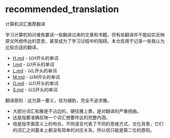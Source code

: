 # recommended_translation
计算机词汇推荐翻译

学习计算机知识难免要读一些翻译过来的文章和书籍，但有些翻译并不能如实反映原文所想传达的意思，甚至成为了学习过程中的阻碍。本仓库用于记录一些我认为比较合适的翻译。

- [H.md](./H.md) - 以H开头的单词
- [I.md](./I.md) - 以I开头的单词
- [L.md](./L.md) - 以L开头的单词
- [M.md](./M.md) - 以M开头的单词
- [O.md](./O.md) - 以O开头的单词
- [S.md](./S.md) - 以S开头的单词

翻译原则：达为第一要义，信为辅助，完全不追求雅。

- 大部分词汇和雅是不沾边的，硬往雅上靠，是对翻译的严重扭曲。
- 达是指要准确反映一个词汇想要传达的完整内涵。
- 信是指字面意义上的吻合。不同语言代表了不同的思维方式、文化背景，它们的词汇之间基本上都没有简单的对应关系，所以信只能是第二位的原则。
